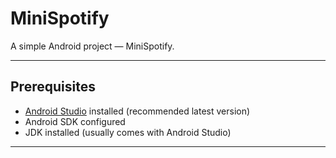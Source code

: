 # MiniSpotify

A simple Android project — MiniSpotify.

---

## Prerequisites

- [Android Studio](https://developer.android.com/studio) installed (recommended latest version)
- Android SDK configured
- JDK installed (usually comes with Android Studio)

---

